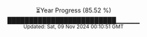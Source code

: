 <p align="center">
⏳Year Progress (85.52 %)<br>
█████████████████████████▁▁▁▁▁ <br>
<sub>Updated: Sat, 09 Nov 2024 00:10:51 GMT</sub>
</p>

